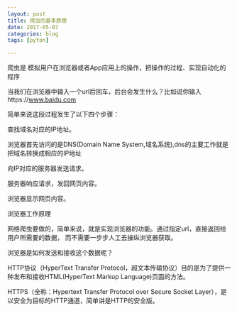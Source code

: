 ```yaml
---
layout: post
title: 爬虫的基本原理
date: 2017-05-07
categories: blog
tags: [pyton]

---
```



爬虫是 模拟用户在浏览器或者App应用上的操作，把操作的过程、实现自动化的程序

当我们在浏览器中输入一个url后回车，后台会发生什么？比如说你输入https://www.baidu.com

简单来说这段过程发生了以下四个步骤：

查找域名对应的IP地址。

浏览器首先访问的是DNS(Domain Name System,域名系统),dns的主要工作就是把域名转换成相应的IP地址

向IP对应的服务器发送请求。

服务器响应请求，发回网页内容。

浏览器显示网页内容。

浏览器工作原理

网络爬虫要做的，简单来说，就是实现浏览器的功能。通过指定url，直接返回给用户所需要的数据， 而不需要一步步人工去操纵浏览器获取。

浏览器是如何发送和接收这个数据呢？

HTTP协议（HyperText Transfer Protocol，超文本传输协议）目的是为了提供一种发布和接收HTML(HyperText Markup Language)页面的方法。

HTTPS（全称：Hypertext Transfer Protocol over Secure Socket Layer），是以安全为目标的HTTP通道，简单讲是HTTP的安全版。
